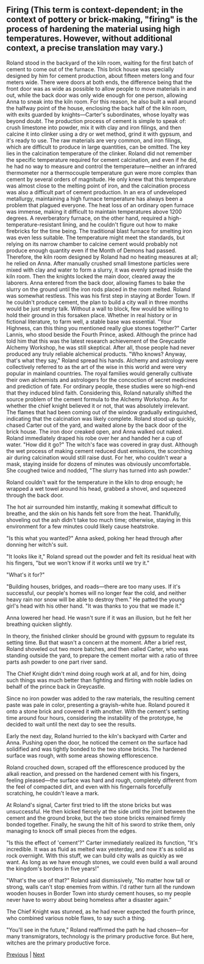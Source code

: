 ## Firing (This term is context-dependent; in the context of pottery or brick-making, "firing" is the process of hardening the material using high temperatures. However, without additional context, a precise translation may vary.)
Roland stood in the backyard of the kiln room, waiting for the first batch of cement to come out of the furnace.
This brick house was specially designed by him for cement production, about fifteen meters long and four meters wide. There were doors at both ends, the difference being that the front door was as wide as possible to allow people to move materials in and out, while the back door was only wide enough for one person, allowing Anna to sneak into the kiln room.
For this reason, he also built a wall around the halfway point of the house, enclosing the back half of the kiln room, with exits guarded by knights—Carter's subordinates, whose loyalty was beyond doubt.
The production process of cement is simple to speak of: crush limestone into powder, mix it with clay and iron filings, and then calcine it into clinker using a dry or wet method, grind it with gypsum, and it's ready to use. The raw materials are very common, and iron filings, which are difficult to produce in large quantities, can be omitted. The key lies in the calcination temperature of the clinker.
Roland did not remember the specific temperature required for cement calcination, and even if he did, he had no way to measure and control the temperature—neither an infrared thermometer nor a thermocouple temperature gun were more complex than cement by several orders of magnitude. He only knew that this temperature was almost close to the melting point of iron, and the calcination process was also a difficult part of cement production.
In an era of undeveloped metallurgy, maintaining a high furnace temperature has always been a problem that plagued everyone. The heat loss of an ordinary open furnace was immense, making it difficult to maintain temperatures above 1200 degrees. A reverberatory furnace, on the other hand, required a high-temperature-resistant lining, and he couldn't figure out how to make firebricks for the time being. The traditional blast furnace for smelting iron was even less suitable. The temperature might meet the standards, but relying on its narrow chamber to calcine cement would probably not produce enough quantity even if the Month of Demons had passed.
Therefore, the kiln room designed by Roland had no heating measures at all; he relied on Anna.
After manually crushed small limestone particles were mixed with clay and water to form a slurry, it was evenly spread inside the kiln room. Then the knights locked the main door, cleared away the laborers. Anna entered from the back door, allowing flames to bake the slurry on the ground until the iron rods placed in the room melted.
Roland was somewhat restless. This was his first step in staying at Border Town. If he couldn't produce cement, the plan to build a city wall in three months would be just empty talk. Without a wall to block, few would be willing to hold their ground in this forsaken place. Whether in real history or in fictional literature, to farm well, a stable base was essential.
"Your Highness, can this thing you mentioned really glue stones together?" Carter Lannis, who stood beside the Fourth Prince, asked. Although the prince had told him that this was the latest research achievement of the Greycastle Alchemy Workshop, he was still skeptical. After all, those people had never produced any truly reliable alchemical products.
"Who knows? Anyway, that's what they say," Roland spread his hands.
Alchemy and astrology were collectively referred to as the art of the wise in this world and were very popular in mainland countries. The royal families would generally cultivate their own alchemists and astrologers for the concoction of secret medicines and prediction of fate. For ordinary people, these studies were so high-end that they induced blind faith. Considering this, Roland naturally shifted the source problem of the cement formula to the Alchemy Workshop. As for whether the chief knight believed it or not, that was absolutely irrelevant.
The flames that had been coming out of the window gradually extinguished, indicating that the calcination was likely complete.
Roland stood up quickly, chased Carter out of the yard, and waited alone by the back door of the brick house.
The iron door creaked open, and Anna walked out naked. Roland immediately draped his robe over her and handed her a cup of water. "How did it go?"
The witch's face was covered in gray dust. Although the wet process of making cement reduced dust emissions, the scorching air during calcination would still raise dust. For her, who couldn't wear a mask, staying inside for dozens of minutes was obviously uncomfortable. She coughed twice and nodded, "The slurry has turned into ash powder."

Roland couldn't wait for the temperature in the kiln to drop enough; he wrapped a wet towel around his head, grabbed a shovel, and squeezed through the back door.

The hot air surrounded him instantly, making it somewhat difficult to breathe, and the skin on his hands felt sore from the heat. Thankfully, shoveling out the ash didn't take too much time; otherwise, staying in this environment for a few minutes could likely cause heatstroke.

"Is this what you wanted?" Anna asked, poking her head through after donning her witch's suit.

"It looks like it," Roland spread out the powder and felt its residual heat with his fingers, "but we won't know if it works until we try it."

"What's it for?"

"Building houses, bridges, and roads—there are too many uses. If it's successful, our people's homes will no longer fear the cold, and neither heavy rain nor snow will be able to destroy them." He patted the young girl's head with his other hand. "It was thanks to you that we made it."

Anna lowered her head. He wasn't sure if it was an illusion, but he felt her breathing quicken slightly.

In theory, the finished clinker should be ground with gypsum to regulate its setting time. But that wasn't a concern at the moment. After a brief rest, Roland shoveled out two more batches, and then called Carter, who was standing outside the yard, to prepare the cement mortar with a ratio of three parts ash powder to one part river sand.

The Chief Knight didn't mind doing rough work at all, and for him, doing such things was much better than fighting and flirting with noble ladies on behalf of the prince back in Greycastle.

Since no iron powder was added to the raw materials, the resulting cement paste was pale in color, presenting a grayish-white hue. Roland poured it onto a stone brick and covered it with another. With the cement's setting time around four hours, considering the instability of the prototype, he decided to wait until the next day to see the results.

Early the next day, Roland hurried to the kiln's backyard with Carter and Anna. Pushing open the door, he noticed the cement on the surface had solidified and was tightly bonded to the two stone bricks. The hardened surface was rough, with some areas showing efflorescence.

Roland crouched down, scraped off the efflorescence produced by the alkali reaction, and pressed on the hardened cement with his fingers, feeling pleased—the surface was hard and rough, completely different from the feel of compacted dirt, and even with his fingernails forcefully scratching, he couldn't leave a mark.

At Roland's signal, Carter first tried to lift the stone bricks but was unsuccessful. He then kicked fiercely at the side until the joint between the cement and the ground broke, but the two stone bricks remained firmly bonded together. Finally, he swung the hilt of his sword to strike them, only managing to knock off small pieces from the edges.

"Is this the effect of 'cement'?" Carter immediately realized its function, "It's incredible. It was as fluid as melted wax yesterday, and now it's as solid as rock overnight. With this stuff, we can build city walls as quickly as we want. As long as we have enough stones, we could even build a wall around the kingdom's borders in five years!"

"What's the use of that?" Roland said dismissively, "No matter how tall or strong, walls can't stop enemies from within. I'd rather turn all the rundown wooden houses in Border Town into sturdy cement houses, so my people never have to worry about being homeless after a disaster again."

The Chief Knight was stunned, as he had never expected the fourth prince, who combined various noble flaws, to say such a thing.

"You'll see in the future," Roland reaffirmed the path he had chosen—for many transmigrators, technology is the primary productive force. But here, witches are the primary productive force.



[Previous](CH0011.md) | [Next](CH0013.md)
